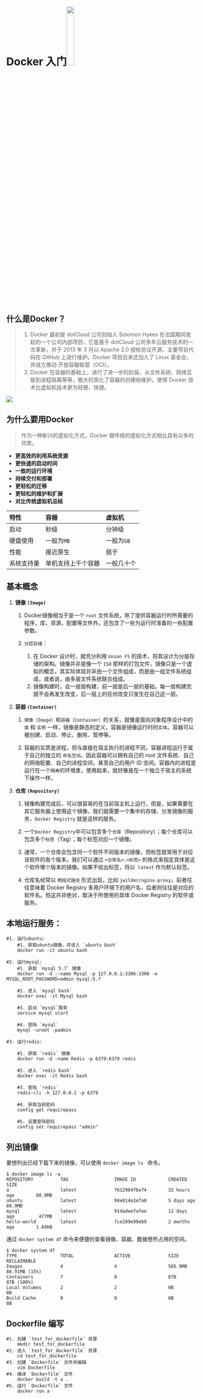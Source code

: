 # Docker 入门<img src="DockerLogo.png" width="20%">

## **什么是Docker？**

> 1. Docker 最初是 dotCloud 公司创始人 Solomon Hykes 在法国期间发起的一个公司内部项目，它是基于 dotCloud 公司多年云服务技术的一次革新，并于 2013 年 3 月以 Apache 2.0 授权协议开源，主要项目代码在 GitHub 上进行维护。Docker 项目后来还加入了 Linux 基金会，并成立推动 开放容器联盟（OCI）。  
> 2. Docker 在容器的基础上，进行了进一步的封装，从文件系统、网络互联到进程隔离等等，极大的简化了容器的创建和维护。使得 Docker 技术比虚拟机技术更为轻便、快捷。

![](Docker.png)

## **为什么要用Docker**

>作为一种新兴的虚拟化方式，Docker 跟传统的虚拟化方式相比具有众多的优势。

- **更高效的利用系统资源**
- **更快速的启动时间**
- **一致的运行环境**
- **持续交付和部署**
- **更轻松的迁移**
- **更轻松的维护和扩展**
- **对比传统虚拟机总结**
 
|**特性**|**容器**|**虚拟机**|
|:-|:-|:-|
|启动|秒级|分钟级|
|硬盘使用|一般为`MB`|一般为`GB`|
|性能|接近原生|弱于|
|系统支持量|单机支持上千个容器|一般几十个|  


## **基本概念**

1. **镜像 `(Image)`**

   1. Docker镜像相当于是一个 `root` 文件系统，除了提供容器运行时所需要的程序，库，资源，配置等文件外，还包含了一些为运行时准备的一些配置参数。
   
   2. `分层存储`：
      1. 在 Docker 设计时，就充分利用 `Union FS` 的技术，将其设计为分层存储的架构。镜像并非是像一个 `ISO` 那样的打包文件，镜像只是一个虚拟的概念，其实际体现并非由一个文件组成，而是由一组文件系统组成，或者说，由多层文件系统联合组成。
      2. 镜像构建时，会一层层构建，前一层是后一层的基础。每一层构建完就不会再发生改变，后一层上的任何改变只发生在自己这一层。
      
2. **容器 `(Container)`**

   1. `镜像（Image）`和`容器（Container）`的关系，就像是面向对象程序设计中的 `类` 和 `实例` 一样，镜像是静态的定义，容器是镜像运行时的`实体`。容器可以被创建、启动、停止、删除、暂停等。
   
   2. 容器的实质是进程，但与直接在宿主执行的进程不同，容器进程运行于属于自己的独立的 `命名空间`。因此容器可以拥有自己的 root 文件系统、自己的网络配置、自己的进程空间，甚至自己的用户 ID 空间。容器内的进程是运行在一个`隔离`的环境里，使用起来，就好像是在一个独立于宿主的系统下操作一样。
   
3. **仓库 `(Repository)`**

   1. 镜像构建完成后，可以很容易的在当前宿主机上运行，但是，如果需要在其它服务器上使用这个镜像，我们就需要一个集中的存储、分发镜像的服务，`Docker Registry` 就是这样的服务。
   
   2. 一个` Docker Registry `中可以包含多个`仓库`（Repository）；每个仓库可以包含多个`标签`（Tag）；每个标签对应一个镜像。
   
   3. 通常，一个仓库会包含同一个软件不同版本的镜像，而标签就常用于对应该软件的各个版本。我们可以通过 ` <仓库名>:<标签> ` 的格式来指定具体是这个软件哪个版本的镜像。如果不给出标签，将以` latest` 作为默认标签。
   
   4. 仓库名经常以 `两段式路径` 形式出现，比如 `jwilder/nginx-proxy`，前者往往意味着 Docker Registry 多用户环境下的用户名，后者则往往是对应的软件名。但这并非绝对，取决于所使用的具体 Docker Registry 的软件或服务。

## **本地运行服务：**

```shell
#1. 运行ubuntu:  
    #1. 获取ubuntu镜像，并进入 `ubuntu bash`
    docker run -it ubuntu bash

#2. 运行mysql:
    #1. 获取 `mysql 5.7` 镜像
    docker run -d --name Mysql -p 127.0.0.1:3306:3306 -e MYSQL_ROOT_PASSWORD=admin mysql:5.7

    #2. 进入 `mysql bash` 
    docker exec -it Mysql bash

    #3. 启动 `mysql`服务
    service mysql start

    #4. 登陆 `mysql`
    mysql -uroot -padmin

#3. 运行redis:

    #1. 获取 `redis` 镜像
    docker run -d -name Redis -p 6379:6379 redis

    #2. 进入 `redis bash` 
    docker exec -it Redis bash

    #3. 登陆 `redis`
    redis-cli -h 127.0.0.1 -p 6379

    #4. 获取当前密码
    config get requirepass

    #5. 设置登陆密码
    config set requirepass "admin"
```

## **列出镜像**

要想列出已经下载下来的镜像，可以使用  `docker image ls ` 命令。 

```shell
$ docker image ls -a
REPOSITORY          TAG                 IMAGE ID            CREATED             SIZE
a                   latest              7612964fbe74        32 hours ago        88.9MB
ubuntu              latest              94e814e2efa8        5 days ago          88.9MB
mysql               latest              91dadee7afee        12 days ago         477MB
hello-world         latest              fce289e99eb9        2 months ago        1.84kB
```

通过 `docker system df` 命令来便捷的查看镜像、容器、数据卷所占用的空间。

```shell
$ docker system df
TYPE                TOTAL               ACTIVE              SIZE                RECLAIMABLE
Images              4                   4                   565.9MB             88.91MB (15%)
Containers          7                   0                   87B                 87B (100%)
Local Volumes       2                   2                   0B                  0B
Build Cache         0                   0                   0B                  0B
```

## **Dockerfile 编写**

```shell
#1. 创建 `test_for_dockerfile` 目录  
    mkdir test_for_dockerfile
#2. 进入 `test_for_dockerfile` 目录  
    cd test_for_dockerfile
#3. 创建 `Dockerfile` 文件并编辑  
    vim Dockerfile
#4. 编译 `Dockerfile` 文件  
    docker build -t a .
#5. 运行 `Dockerfile` 文件
    docker run a
```